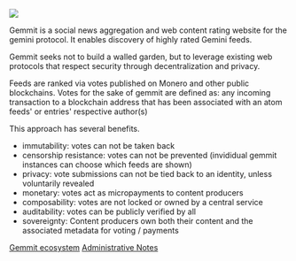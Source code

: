 ![](https://siasky.net/AAB20LSkGyNNVlqu353VdREc35QDP_xmGssZlEJOFKKJeA)

Gemmit is a social news aggregation and web content rating website for the gemini protocol. It enables discovery of highly rated Gemini feeds.

Gemmit seeks not to build a walled garden, but to leverage existing web protocols that respect security through decentralization and privacy.

Feeds are ranked via votes published on Monero and other public blockchains.
Votes for the sake of gemmit are defined as: any incoming transaction to a blockchain address that has been associated with an atom feeds' or entries' respective author(s)

This approach has several benefits.
* immutability: votes can not be taken back
* censorship resistance: votes can not be prevented (invididual gemmit instances can choose which feeds are shown)
* privacy: vote submissions can not be tied back to an identity, unless voluntarily revealed
* monetary: votes act as micropayments to content producers
* composability: votes are not locked or owned by a central service
* auditability: votes can be publicly verified by all
* sovereignty: Content producers own both their content and the associated metadata for voting / payments

[Gemmit ecosystem](https://github.com/t-900-a/awesome-gemmit/)
[Administrative Notes](https://github.com/t-900-a/gemmit/blob/main/adminstration/README.md)